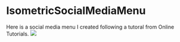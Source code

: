 # IsometricSocialMediaMenu

Here is a social media menu I created following a tutoral from Online Tutorials.
<a href="https://www.youtube.com/watch?v=c2pbcpZJrTs">
    <img src="https://custom-icon-badges.demolab.com/badge/-View%Source-teal?style=for-the-badge&logo=play&logoColor=red"/>    
</a>